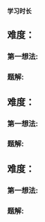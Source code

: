 
 
 **学习时长**
 
##  难度：


### 第一想法:



### 题解:



##  难度：


### 第一想法:



### 题解:


##  难度：


### 第一想法:



### 题解:


